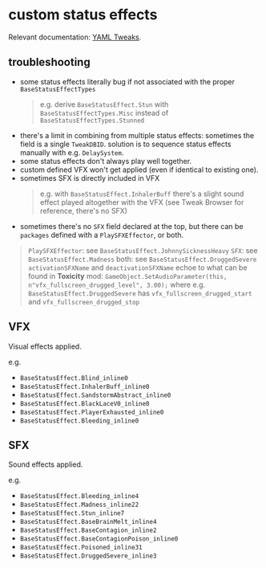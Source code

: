 # custom status effects

Relevant documentation: [YAML Tweaks](https://github.com/psiberx/cp2077-tweak-xl/wiki/YAML-Tweaks).

## troubleshooting

- some status effects literally bug if not associated with the proper `BaseStatusEffectTypes`
  > e.g. derive `BaseStatusEffect.Stun` with `BaseStatusEffectTypes.Misc` instead of `BaseStatusEffectTypes.Stunned`
- there's a limit in combining from multiple status effects: sometimes the field is a single `TweakDBID`. solution is to sequence status effects manually with e.g. `DelaySystem`.
- some status effects don't always play well together.
- custom defined VFX won't get applied (even if identical to existing one).
- sometimes SFX is directly included in VFX
  > e.g. with `BaseStatusEffect.InhalerBuff` there's a slight sound effect played altogether with the VFX (see Tweak Browser for reference, there's no SFX)
- sometimes there's no `SFX` field declared at the top, but there can be `packages` defined with a `PlaySFXEffector`, or both.
 > `PlaySFXEffector`: see `BaseStatusEffect.JohnnySicknessHeavy`
 > `SFX`: see `BaseStatusEffect.Madness`
 > both: see `BaseStatusEffect.DruggedSevere`
 > `activationSFXName` and `deactivationSFXName` echoe to what can be found in **Toxicity** mod: `GameObject.SetAudioParameter(this, n"vfx_fullscreen_drugged_level", 3.00);` where e.g. `BaseStatusEffect.DruggedSevere` has `vfx_fullscreen_drugged_start` and `vfx_fullscreen_drugged_stop`

## VFX

Visual effects applied.

e.g.
- `BaseStatusEffect.Blind_inline0`
- `BaseStatusEffect.InhalerBuff_inline0`
- `BaseStatusEffect.SandstormAbstract_inline0`
- `BaseStatusEffect.BlackLaceV0_inline0`
- `BaseStatusEffect.PlayerExhausted_inline0`
- `BaseStatusEffect.Bleeding_inline0`

## SFX

Sound effects applied.

e.g.
- `BaseStatusEffect.Bleeding_inline4`
- `BaseStatusEffect.Madness_inline22`
- `BaseStatusEffect.Stun_inline7`
- `BaseStatusEffect.BaseBrainMelt_inline4`
- `BaseStatusEffect.BaseContagion_inline2`
- `BaseStatusEffect.BaseContagionPoison_inline0`
- `BaseStatusEffect.Poisoned_inline31`
- `BaseStatusEffect.DruggedSevere_inline3`